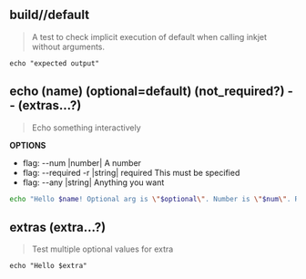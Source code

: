 ## build//default

> A test to check implicit execution of default when calling inkjet without arguments.

```
echo "expected output"
```

## echo (name) (optional=default) (not_required?) -- (extras...?)

> Echo something interactively

**OPTIONS**

- flag: --num |number| A number
- flag: --required -r |string| required This must be specified
- flag: --any |string| Anything you want

```bash
echo "Hello $name! Optional arg is \"$optional\". Number is \"$num\". Required is \"$required\". Any is \"$any\". extras is \"$extras\""
```

## extras (extra...?)

> Test multiple optional values for extra

```
echo "Hello $extra"
```
